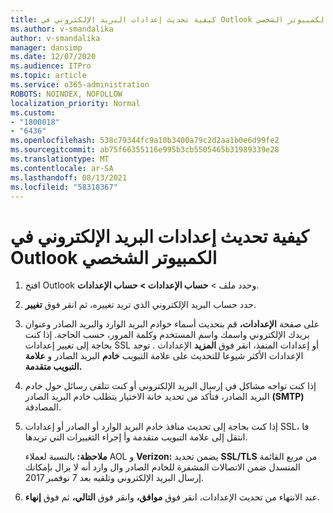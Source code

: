 ```yaml
---
title: كيفية تحديث إعدادات البريد الإلكتروني في Outlook الكمبيوتر الشخصي
ms.author: v-smandalika
author: v-smandalika
manager: dansimp
ms.date: 12/07/2020
ms.audience: ITPro
ms.topic: article
ms.service: o365-administration
ROBOTS: NOINDEX, NOFOLLOW
localization_priority: Normal
ms.custom:
- "1800018"
- "6436"
ms.openlocfilehash: 538c79344fc9a10b3400a79c2d2aa1b0e6d99fe2
ms.sourcegitcommit: ab75f66355116e995b3cb5505465b31989339e28
ms.translationtype: MT
ms.contentlocale: ar-SA
ms.lasthandoff: 08/13/2021
ms.locfileid: "58318367"
---
```

# <a name="how-to-update-email-settings-in-outlook-for-pc"></a>كيفية تحديث إعدادات البريد الإلكتروني في Outlook الكمبيوتر الشخصي

1. افتح Outlook وحدد ملف > **حساب الإعدادات > حساب الإعدادات**.

2. حدد حساب البريد الإلكتروني الذي تريد تغييره، ثم انقر فوق **تغيير**. 

3. على صفحة **الإعدادات،** قم بتحديث أسماء خوادم البريد الوارد والبريد الصادر وعنوان بريدك الإلكتروني واسمك واسم المستخدم وكلمة المرور، حسب الحاجة. إذا كنت بحاجة إلى تغيير إعدادات SSL أو إعدادات المنفذ، انقر فوق **المزيد** الإعدادات . توجد الإعدادات الأكثر شيوعا للتحديث على علامة التبويب **خادم** البريد الصادر و **علامة التبويب متقدمة.**

4. إذا كنت تواجه مشاكل في إرسال البريد الإلكتروني أو كنت تتلقى رسائل حول خادم البريد الصادر، فتأكد من تحديد خانة الاختيار يتطلب خادم البريد الصادر **(SMTP)** المصادقة.

5. إذا كنت بحاجة إلى تحديث منافذ خادم البريد الوارد أو الصادر أو  إعدادات SSL، فا انتقل إلى علامة التبويب متقدمة وأ إجراء التغييرات التي تريدها.

    **ملاحظة:** بالنسبة لعملاء AOL و **Verizon:** يضمن تحديد **SSL/TLS** من مربع القائمة المنسدل ضمن الاتصالات المشفرة للخادم الصادر وال وارد أنه لا يزال بإمكانك إرسال البريد الإلكتروني وتلقيه بعد 7 نوفمبر 2017. 

6. عند الانتهاء من تحديث الإعدادات، انقر فوق **موافق،** وانقر فوق **التالي،** ثم فوق **إنهاء**.


